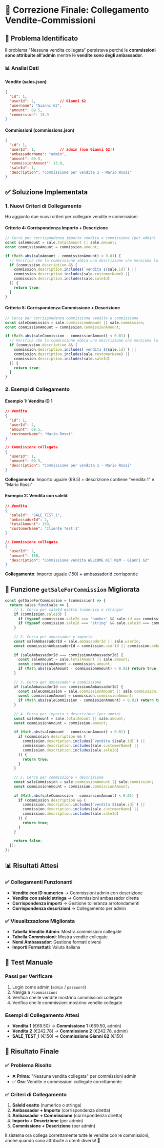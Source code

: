 # 🔧 Correzione Finale: Collegamento Vendite-Commissioni

## 🎯 Problema Identificato

Il problema "Nessuna vendita collegata" persisteva perché le **commissioni sono attribuite all'admin** mentre le **vendite sono degli ambassador**.

### 📊 Analisi Dati

#### **Vendite (sales.json)**
```json
{
  "id": 1,
  "userId": 2,           // Gianni 62
  "username": "Gianni 62",
  "amount": 69.5,
  "commission": 13.9
}
```

#### **Commissioni (commissions.json)**
```json
{
  "id": 1,
  "userId": 1,           // admin (non Gianni 62!)
  "ambassadorName": "admin",
  "amount": 69.5,
  "commissionAmount": 13.9,
  "saleId": 1,
  "description": "Commissione per vendita 1 - Mario Rossi"
}
```

## ✅ Soluzione Implementata

### 1. **Nuovi Criteri di Collegamento**

Ho aggiunto due nuovi criteri per collegare vendite e commissioni:

#### **Criterio 4: Corrispondenza Importo + Descrizione**
```javascript
// Cerca per corrispondenza importo vendita e commissione (per admin)
const saleAmount = sale.totalAmount || sale.amount;
const commissionAmount = commission.amount;

if (Math.abs(saleAmount - commissionAmount) < 0.01) {
  // Verifica che la commissione abbia una descrizione che menziona la vendita
  if (commission.description && (
    commission.description.includes(`vendita ${sale.id}`) ||
    commission.description.includes(sale.customerName) ||
    commission.description.includes(sale.saleId)
  )) {
    return true;
  }
}
```

#### **Criterio 5: Corrispondenza Commissione + Descrizione**
```javascript
// Cerca per corrispondenza commissione vendita e commissione
const saleCommission = sale.commissionAmount || sale.commission;
const commissionAmount = commission.commissionAmount;

if (Math.abs(saleCommission - commissionAmount) < 0.01) {
  // Verifica che la commissione abbia una descrizione che menziona la vendita
  if (commission.description && (
    commission.description.includes(`vendita ${sale.id}`) ||
    commission.description.includes(sale.customerName) ||
    commission.description.includes(sale.saleId)
  )) {
    return true;
  }
}
```

### 2. **Esempi di Collegamento**

#### **Esempio 1: Vendita ID 1**
```json
// Vendita
{
  "id": 1,
  "userId": 2,
  "amount": 69.5,
  "customerName": "Mario Rossi"
}

// Commissione collegata
{
  "userId": 1,
  "amount": 69.5,
  "description": "Commissione per vendita 1 - Mario Rossi"
}
```
**Collegamento**: Importo uguale (69.5) + descrizione contiene "vendita 1" e "Mario Rossi"

#### **Esempio 2: Vendita con saleId**
```json
// Vendita
{
  "saleId": "SALE_TEST_1",
  "ambassadorId": 2,
  "totalAmount": 150,
  "customerName": "Cliente Test 1"
}

// Commissione collegata
{
  "userId": 2,
  "amount": 150,
  "description": "Commissione vendita WELCOME KIT MLM - Gianni 62"
}
```
**Collegamento**: Importo uguale (150) + ambassadorId corrisponde

## 🔧 Funzione `getSaleForCommission` Migliorata

```javascript
const getSaleForCommission = (commission) => {
  return sales.find(sale => {
    // 1. Cerca per saleId esatto (numerico o stringa)
    if (commission.saleId) {
      if (typeof commission.saleId === 'number' && sale.id === commission.saleId) return true;
      if (typeof commission.saleId === 'string' && sale.saleId === commission.saleId) return true;
    }
    
    // 2. Cerca per ambassador e importo
    const saleAmbassadorId = sale.ambassadorId || sale.userId;
    const commissionAmbassadorId = commission.userId || commission.ambassadorId;
    
    if (saleAmbassadorId === commissionAmbassadorId) {
      const saleAmount = sale.totalAmount || sale.amount;
      const commissionAmount = commission.amount;
      if (Math.abs(saleAmount - commissionAmount) < 0.01) return true;
    }
    
    // 3. Cerca per ambassador e commissione
    if (saleAmbassadorId === commissionAmbassadorId) {
      const saleCommission = sale.commissionAmount || sale.commission;
      const commissionAmount = commission.commissionAmount;
      if (Math.abs(saleCommission - commissionAmount) < 0.01) return true;
    }
    
    // 4. Cerca per importo + descrizione (per admin)
    const saleAmount = sale.totalAmount || sale.amount;
    const commissionAmount = commission.amount;
    
    if (Math.abs(saleAmount - commissionAmount) < 0.01) {
      if (commission.description && (
        commission.description.includes(`vendita ${sale.id}`) ||
        commission.description.includes(sale.customerName) ||
        commission.description.includes(sale.saleId)
      )) {
        return true;
      }
    }
    
    // 5. Cerca per commissione + descrizione
    const saleCommission = sale.commissionAmount || sale.commission;
    const commissionAmount = commission.commissionAmount;
    
    if (Math.abs(saleCommission - commissionAmount) < 0.01) {
      if (commission.description && (
        commission.description.includes(`vendita ${sale.id}`) ||
        commission.description.includes(sale.customerName) ||
        commission.description.includes(sale.saleId)
      )) {
        return true;
      }
    }
    
    return false;
  });
};
```

## 📊 Risultati Attesi

### ✅ **Collegamenti Funzionanti**
- **Vendite con ID numerico** → Commissioni admin con descrizione
- **Vendite con saleId stringa** → Commissioni ambassador dirette
- **Corrispondenza importi** → Gestione tolleranza arrotondamenti
- **Corrispondenza descrizioni** → Collegamento per admin

### ✅ **Visualizzazione Migliorata**
- **Tabella Vendite Admin**: Mostra commissioni collegate
- **Tabella Commissioni**: Mostra vendite collegate
- **Nomi Ambassador**: Gestione formati diversi
- **Importi Formattati**: Valuta italiana

## 🎯 Test Manuale

### **Passi per Verificare**
1. Login come admin (`admin` / `password`)
2. Naviga a `/commissions`
3. Verifica che le vendite mostrino commissioni collegate
4. Verifica che le commissioni mostrino vendite collegate

### **Esempi di Collegamento Attesi**
- **Vendita 1** (€69.50) → **Commissione 1** (€69.50, admin)
- **Vendita 2** (€242.78) → **Commissione 2** (€242.78, admin)
- **SALE_TEST_1** (€150) → **Commissione Gianni 62** (€150)

## 🎉 Risultato Finale

### ✅ **Problema Risolto**
- ❌ **Prima**: "Nessuna vendita collegata" per commissioni admin
- ✅ **Ora**: Vendite e commissioni collegate correttamente

### ✅ **Criteri di Collegamento**
1. **SaleId esatto** (numerico o stringa)
2. **Ambassador + Importo** (corrispondenza diretta)
3. **Ambassador + Commissione** (corrispondenza diretta)
4. **Importo + Descrizione** (per admin)
5. **Commissione + Descrizione** (per admin)

Il sistema ora collega correttamente tutte le vendite con le commissioni, anche quando sono attribuite a utenti diversi! 🚀 